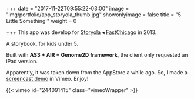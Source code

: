 +++
date = "2017-11-22T09:55:22-03:00"
image = "img/portfolio/app_storyola_thumb.jpg"
showonlyimage = false
title = "5 Little Something'"
weight = 0

+++
This app was develop for [Storyola](http://storyola.org/ "Storyola website") ◂ [FastChicago](http://www.fastchicago.com "Fast Chicago website") in 2013.

<!--more-->

A storybook, for kids under 5.

Built with **AS3 + AIR + Genome2D framework**, the client only requested an iPad version.

Apparently, it was taken down from the AppStore a while ago. So, I made a [screencast demo](https://vimeo.com/244091415 "5 Little Something' video demo") in Vimeo. Enjoy!

{{< vimeo id="244091415" class="vimeoWrapper" >}}